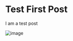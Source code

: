 # Test First Post

I am a test post

![image](https://nathancalandra.cloud/post_content/images/wms_serverless.png)
